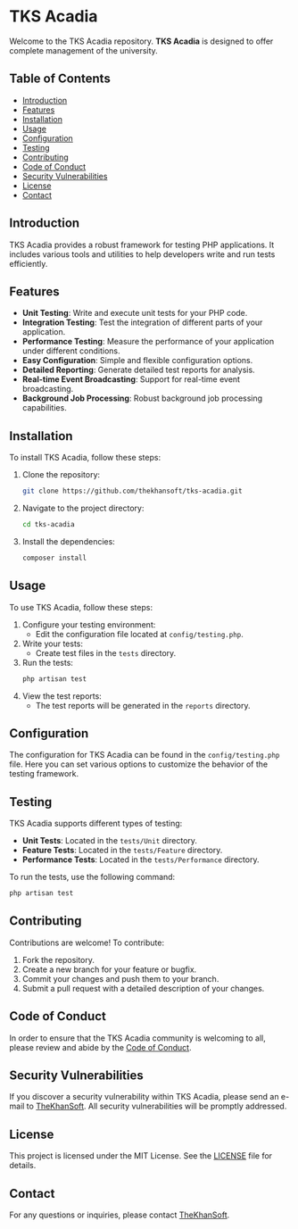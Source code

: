 # TKS Acadia

Welcome to the TKS Acadia repository. **TKS Acadia** is designed to offer complete management of the university.

## Table of Contents
- [Introduction](#introduction)
- [Features](#features)
- [Installation](#installation)
- [Usage](#usage)
- [Configuration](#configuration)
- [Testing](#testing)
- [Contributing](#contributing)
- [Code of Conduct](#code-of-conduct)
- [Security Vulnerabilities](#security-vulnerabilities)
- [License](#license)
- [Contact](#contact)

## Introduction

TKS Acadia provides a robust framework for testing PHP applications. It includes various tools and utilities to help developers write and run tests efficiently.

## Features

- **Unit Testing**: Write and execute unit tests for your PHP code.
- **Integration Testing**: Test the integration of different parts of your application.
- **Performance Testing**: Measure the performance of your application under different conditions.
- **Easy Configuration**: Simple and flexible configuration options.
- **Detailed Reporting**: Generate detailed test reports for analysis.
- **Real-time Event Broadcasting**: Support for real-time event broadcasting.
- **Background Job Processing**: Robust background job processing capabilities.

## Installation

To install TKS Acadia, follow these steps:

1. Clone the repository:
   ```bash
   git clone https://github.com/thekhansoft/tks-acadia.git
   ```
2. Navigate to the project directory:
   ```bash
   cd tks-acadia
   ```
3. Install the dependencies:
   ```bash
   composer install
   ```

## Usage

To use TKS Acadia, follow these steps:

1. Configure your testing environment:
   - Edit the configuration file located at `config/testing.php`.
2. Write your tests:
   - Create test files in the `tests` directory.
3. Run the tests:
   ```bash
   php artisan test
   ```
4. View the test reports:
   - The test reports will be generated in the `reports` directory.

## Configuration

The configuration for TKS Acadia can be found in the `config/testing.php` file. Here you can set various options to customize the behavior of the testing framework.

## Testing

TKS Acadia supports different types of testing:

- **Unit Tests**: Located in the `tests/Unit` directory.
- **Feature Tests**: Located in the `tests/Feature` directory.
- **Performance Tests**: Located in the `tests/Performance` directory.

To run the tests, use the following command:
```bash
php artisan test
```

## Contributing

Contributions are welcome! To contribute:

1. Fork the repository.
2. Create a new branch for your feature or bugfix.
3. Commit your changes and push them to your branch.
4. Submit a pull request with a detailed description of your changes.

## Code of Conduct

In order to ensure that the TKS Acadia community is welcoming to all, please review and abide by the [Code of Conduct](CODE_OF_CONDUCT.md).

## Security Vulnerabilities

If you discover a security vulnerability within TKS Acadia, please send an e-mail to [TheKhanSoft](mailto:thekhansoft@gmail.com). All security vulnerabilities will be promptly addressed.

## License

This project is licensed under the MIT License. See the [LICENSE](LICENSE) file for details.

## Contact

For any questions or inquiries, please contact [TheKhanSoft](https://github.com/TheKhanSoft).
